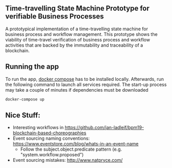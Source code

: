 ## Time-travelling State Machine Prototype for verifiable Business Processes

A prototypical implementation of a time-travelling state machine for business process and workflow management. This prototype shows the viability of time-travel verification of business process and
workflow activities that are backed by the immutability and traceability of a blockchain.

## Running the app

To run the app, [docker compose](https://www.docker.com/products/docker-desktop/) has to be installed locally. Afterwards, run the following command to launch all services required. The start-up
process may take a couple of minutes if dependencies must be downloaded

```bash
docker-compose up
```

## Nice Stuff:

- Interesting workflows in https://github.com/jan-ladleif/bpm19-blockchain-based-choreographies
- Event sourcing naming conventions: https://www.eventstore.com/blog/whats-in-an-event-name
  - Follow the subject.object.predicate pattern (e.g. "system.workflow.proposed")
- Event sourcing mistakes: http://www.natpryce.com/
